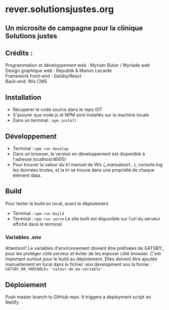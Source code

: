 # rever.solutionsjustes.org
## Un microsite de campagne pour la clinique Solutions justes

## Crédits :
Programmation et développement  web : Myriam Bizier / Myriade web  
Design graphique web : Republik & Manon Lecante  
Framework front-end : Gatsby/React  
Back-end: Wix CMS  

## Installation
- Récupérer le code source dans le repo GIT
- S'assurer que node.js et NPM sont installés sur la machine locale
- Dans un terminal : `npm install`

## Développement
- Terminal : `npm run develop`
- Dans un browser, la version en développement est disponible à l'adresse localhost:8000/
- Pour trouver la valeur du tri manuel de Wix (_manualsort...), console.log les données brutes, et la tri se trouve dans une propriété de chaque élément data.  

## Build
Pour tester le build en local, avant le déploiement
- Terminal : `npm run build`
- Terminal : `npm run serve`
Le site built est disponible sur l'url du serveur affiché dans le terminal

### Variables .env
Attention!!
Le variables d'environnement doivent être préfixées de GATSBY_ pour les protéger côté serveur et éviter de les exposer côté browser. C'est important surtout pour le build au déploiement. Elles doivent être ajoutée manuellement en local dans le fichier .env.development sou la forme :
`GATSBY_MA_VARIABLE= 'valeur-de-ma-variable'`

## Déploiement
Push master branch to GitHub repo. It triggers a deployment script on Netlify
